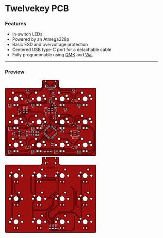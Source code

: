 # Twelvekey PCB

### Features

- In-switch LEDs
- Powered by an Atmega328p
- Basic ESD and overvoltage protection
- Centered USB type-C port for a detachable cable
- Fully programmable using [QMK](https://qmk.fm) and [Vial](https://get.vial.today)

---

### Preview

<img src="pcb_back.png" alt="pcb_back" width="300"/><img src="pcb_front.png" alt="pcb_front" width="300"/>

